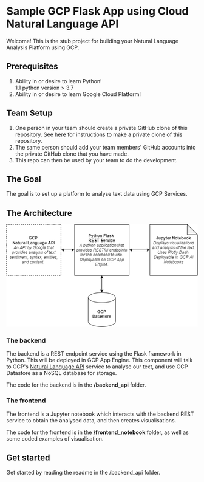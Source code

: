 # Sample GCP Flask App using Cloud Natural Language API

Welcome! This is the stub project for building your Natural Language Analysis Platform using GCP.

## Prerequisites
1. Ability in or desire to learn Python!  
1.1 python version > 3.7 
2. Ability in or desire to learn Google Cloud Platform!

## Team Setup
1) One person in your team should create a private GitHub clone of this repository. See [here](README-private-clone.md) for instructions to make a private clone of this repository.
2) The same person should add your team members' GitHub accounts into the private GitHub clone that you have made.
3) This repo can then be used by your team to do the development.

## The Goal
The goal is to set up a platform to analyse text data using GCP Services.

## The Architecture
![The architecture](docs/architecture.png)

### The backend
The backend is a REST endpoint service using the Flask framework in Python. This will be deployed in GCP App Engine.
This component will talk to GCP's [Natural Language API](https://cloud.google.com/natural-language) service to analyse 
our text, and use GCP Datastore as a NoSQL database for storage. 

The code for the backend is in the **/backend_api** folder.

### The frontend
The frontend is a Jupyter notebook which interacts with the backend REST service to obtain the analysed data, and then
creates visualisations. 

The code for the frontend is in the **/frontend_notebook** folder, as well as some coded examples of visualisation.
 
## Get started
Get started by reading the readme in the /backend_api folder. 
